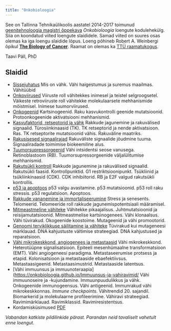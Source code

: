 ```yaml
---
title: "Onkobioloogia"
---
```


See on Tallinna Tehnikaülikoolis aastatel 2014-2017 toimunud [geenitehnoloogia magistri õppekava](https://www.ttu.ee/sisseastujale/magistriope-2/erialad-10/loodusteaduskonna-erialad-2/geenitehnoloogia-11/) _Onkobioloogia_ loengute kodulehekülg.
Siia on koondatud viited loengute slaididele. 
Samad viited on suures osas olemas ka iga loengu slaidide lõpus.
Loeng põhineb Robert A. Weinbergi õpikul [**The Biology of Cancer**](http://www.garlandscience.com/product/isbn/9780815345299?fromSearchResults=fromSearchResults). Raamat on olemas ka [TTÜ raamatukogus](http://www.ester.ee/record=b3404651*est).

Taavi Päll, PhD 


## Slaidid

- [Sissejuhatus](https://onkobioloogia.github.io/Sissejuhatus) 
Mis on vähk. Vähi haigestumus ja suremus maailmas. Vähitüübid
- [Onkoviirused](https://onkobioloogia.github.io/Onkoviirused) Viiruste roll vähitekkes inimesel ja teistel selgroogsetel. Väikeste retroviiruste roll vähitekke molekulaarsete mehhanismide mõistmisel. Inimese tuumorviirused. 
- [Onkogeenid](https://onkobioloogia.github.io/Onkogeenid) Kartsinogeenid. Raku kasvukontrolli geenide mutatsioonid. Protoonkogeenide aktivatsiooni mehhanismid.
- [Kasvufaktorid, retseptorid ja vähk](https://onkobioloogia.github.io/Retseptorid) Rakkude jagunemine ja rakuvälised signaalid. Türosiinkinaasid (TK). TK retseptorid ja nende aktivatsioon. Ras. TK retseptorite mutatsioonid vähis. Rakuväline maatriks.
- [Rakusisesed signaalirajad](http://onkobioloogia.github.io/Signaalirajad) Rakuväliste signaalide jõudmine tuuma. Signaaliradade toimimise biokeemiline alus.
- [Tuumorsupressorgeenid](https://onkobioloogia.github.io/Tuumorsupressorid) Vähi intsidentsi seose vanusega. Retinoblastoom (RB). Tuumorsupressorgeenide väljalülitumise mehhanismid.
- [Rakutsükli kontroll](https://onkobioloogia.github.io/Rakutsyklikontroll) Rakkude jagunemine ja rakuvälised signaalid. Rakutsükli faasid. Kontrollpunktid. G1 restriktsioonipunkt. Tsükliinid ja tsükliinkinaasid (CDK). CDK inhibiitorid. RB ja E2F valgud rakutsükli kontrollis.
- [p53 ja apoptoos](https://onkobioloogia.github.io/p53-ja-apoptoos) p53 valgu avastamine. p53 mutatsioonid. p53 roll raku stressis. p53 regulatsioon. Apoptoos.
- [Rakkude vananemine ja immortaliseerumine](https://onkobioloogia.github.io/Immortalisatsioon) Stress ja senesents. Telomeerid. Telomeeride roll rakkude jagunemispotentsiaali määramisel.
- [Mitmeastmeline vähiteke](https://onkobioloogia.github.io/Tumorigenees) Vähitekke pikaajalisus. Juhtmutatsioonid ja reisijamutatsioonid. Mitmeastmelise kartsinogenees. Vähi klonaalsus. Vähi tüvirakud. Okogeenide koostoime. Mutageenid ja vähi promootorid.
- [Genoomi terviklikkuse säilitamine ja vähiteke](https://onkobioloogia.github.io/Genoomiterviklikkus) Tüvirakud kui mutageneesi märklauad. DNA kahjustuste vältimise strateegiad. DNA kahjustused ja reparatsioon. 
- [Vähi mikrokeskkond, angiogenees ja metastaasid](https://onkobioloogia.github.io/Mikrokeskkond-ja-metastaas) Vähi mikrokeskkond. Heterotüüpne signalisatsioon. Epiteeli mesenhümaalne transformatsioon (EMT). Vähi angiogeneesi paradigma. Metastaseerumise protsess ja etapid. Kolonisatsioon ja metastaaside ebaefektiivsus. Metastaasigeenid. Metastaasimustrid. Metastaaside latentsus. 
- [Vähi immuunsus ja immuunoteraapia](https://onkobioloogia.github.io/Immuunsus-ja-vahiravimid/ Vähi immuunoseire ja -kujundamine. Immuunpuudulikkus ja vähk. Onkogeenide immunogeensus. Vähi antigeenid. Immunrakud vähi mikrokeskkonnas. _Immune checkpoints_. Vähitrendid 20. sajandil. Biomarkerid ja molekulaarne profileerimine. Vähiravi strateegiad. Ravimimärklauad. Ravimiklassid. Ravimiresistentsus. 
- Kordamisküsimused [PDF](https://github.com/onkobioloogia/Kordamiskysimused/blob/master/kordamiskysimused.pdf)

_Vabandan katkiste pildilinkide pärast. Parandan neid tavaliselt vahetult enne loengut._


